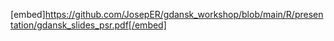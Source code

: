 [embed]https://github.com/JosepER/gdansk_workshop/blob/main/R/presentation/gdansk_slides_psr.pdf[/embed]